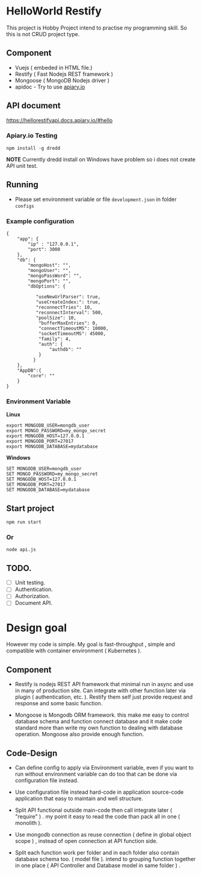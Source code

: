 # HelloWorld Restify 

This project is Hobby Project intend to practise my programming skill. So this is not CRUD project type.  

## Component

* Vuejs ( embeded in HTML file.)
* Restify ( Fast Nodejs REST framework )
* Mongoose ( MongoDB Nodejs driver )
* apidoc - Try to use [apiary.io](https://apiary.io/) 

## API document
https://hellorestifyapi.docs.apiary.io/#hello

### Apiary.io Testing 

```
npm install -g dredd
```

**NOTE**  Currently dredd install on Windows have problem so i does not create API unit test.
  

## Running

* Please set environment variable or file ```development.json``` in folder ```configs``` 

###  Example configuration 

```
{
    "app": {
        "ip" : "127.0.0.1",
        "port": 3000
    },
    "db": {
        "mongoHost": "",
        "mongoUser": "",
        "mongoPassWord": "",
        "mongoPort": "",
        "dbOptions": {
             
           "useNewUrlParser": true,
           "useCreateIndex:": true,
           "reconnectTries": 10, 
           "reconnectInterval": 500, 
           "poolSize": 10, 
            "bufferMaxEntries": 0,
            "connectTimeoutMS": 10000, 
            "socketTimeoutMS": 45000,
            "family": 4, 
            "auth": {
                "authdb": ""
            }
          }
    },
    "AppDB":{
        "core": ""
    }
}

```
### Environment Variable 

**Linux** 

```
export MONGODB_USER=mongdb_user
export MONGO_PASSWORD=my_mongo_secret
export MONGODB_HOST=127.0.0.1
export MONGODB_PORT=27017
export MONGODB_DATABASE=mydatabase

```

**Windows** 

```
SET MONGODB_USER=mongdb_user
SET MONGO_PASSWORD=my_mongo_secret
SET MONGODB_HOST=127.0.0.1
SET MONGODB_PORT=27017
SET MONGODB_DATABASE=mydatabase
```

## Start project

``` npm run start ```
### Or
``` node api.js ``` 

## TODO.

- [ ] Unit testing.
- [ ] Authentication.
- [ ] Authorization.
- [ ] Document API.

# Design goal 
However my code is simple.  My goal is   fast-throughput , simple and compatible with container environment ( Kubernetes ).    

## Component 

- Restify  is  nodejs REST API framework that minimal run in async and use in many of production site.  Can integrate with other function later via plugin ( authentication, etc. ). Restify them self just provide request and response and some basic function. 

 - Mongoose is Mongodb ORM framework. this make me easy to control database schema and function connect database and it make code standard more than write my own function to dealing with database operation.  Mongoose also provide enough function.      

## Code-Design 

-  Can define config to apply via Environment variable, even if you want to run without  environment variable can do too that can be done via configuration file instead.  

-  Use configuration file instead hard-code in application  source-code application that easy to maintain and well structure. 

-  Split  API functional outside main-code then call integrate later ( "require"  ) . my point it easy to read the code than pack all in one ( monolith ). 

-  Use mongodb connection as reuse connection ( define in global object scope ) , instead of  open connection at API function side. 

-  Split each function work per folder and in each folder also contain database schema too. ( model file ).  intend to grouping function together in one place ( API Controller and Database model in same folder ) .          
